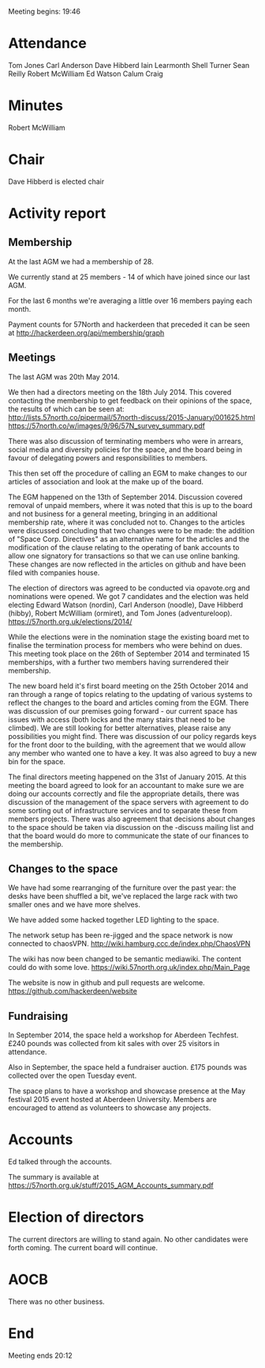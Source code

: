 Meeting begins: 19:46
    
# Attendance
Tom Jones
Carl Anderson
Dave Hibberd
Iain Learmonth 
Shell Turner
Sean Reilly
Robert McWilliam
Ed Watson
Calum Craig

# Minutes
Robert McWilliam

# Chair
Dave Hibberd is elected chair

# Activity report

## Membership

At the last AGM we had a membership of 28. 

We currently stand at 25 members - 14 of which have joined since our
last AGM. 

For the last 6 months we're averaging a little over 16 members paying
each month.

Payment counts for 57North and hackerdeen that preceded it can be seen
at http://hackerdeen.org/api/membership/graph

## Meetings

The last AGM was 20th May 2014. 

We then had a directors meeting on the 18th July 2014. This covered
contacting the membership to get feedback on their opinions of the
space, the results of which can be seen at:
http://lists.57north.co/pipermail/57north-discuss/2015-January/001625.html
https://57north.co/w/images/9/96/57N_survey_summary.pdf 

There was also discussion of terminating members who were in arrears,
social media and diversity policies for the space, and the board being
in favour of delegating powers and responsibilities to members. 

This then set off the procedure of calling an EGM to make changes to
our articles of association and look at the make up of the board.

The EGM happened on the 13th of September 2014. Discussion covered
removal of unpaid members, where it was noted that this is up to the
board and not business for a general meeting, bringing in an
additional membership rate, where it was concluded not to. Changes to
the articles were discussed concluding that two changes were to be
made: the addition of "Space Corp. Directives" as an alternative name
for the articles and the modification of the clause relating to the
operating of bank accounts to allow one signatory for transactions so
that we can use online banking. These changes are now reflected in the
articles on github and have been filed with companies house. 

The election of directors was agreed to be conducted via opavote.org
and nominations were opened. We got 7 candidates and the election was
held electing Edward Watson (nordin), Carl Anderson (noodle), Dave
Hibberd (hibby), Robert McWilliam (ormiret), and Tom Jones
(adventureloop). 
https://57north.org.uk/elections/2014/

While the elections were in the nomination stage the existing board
met to finalise the termination process for members who were behind on
dues. This meeting took place on the 26th of September 2014 and
terminated 15 memberships, with a further two members having
surrendered their membership. 

The new board held it's first board meeting on the 25th October 2014
and ran through a range of topics relating to the updating of various
systems to reflect the changes to the board and articles coming from
the EGM. There was discussion of our premises going forward - our
current space has issues with access (both locks and the many stairs
that need to be climbed). We are still looking for better
alternatives, please raise any possibilities you might find. There was
discussion of our policy regards keys for the front door to the
building, with the agreement that we would allow any member who wanted
one to have a key. It was also agreed to buy a new bin for the space. 

The final directors meeting happened on the 31st of January 2015. At
this meeting the board agreed to look for an accountant to make sure
we are doing our accounts correctly and file the appropriate details,
there was discussion of the management of the space servers with
agreement to do some sorting out of infrastructure services and to
separate these from members projects. There was also agreement that
decisions about changes to the space should be taken via discussion on
the -discuss mailing list and that the board would do more to
communicate the state of our finances to the membership.   

## Changes to the space

We have had some rearranging of the furniture over the past year: the
desks have been shuffled a bit, we've replaced the large rack with two
smaller ones and we have more shelves.

We have added some hacked together LED lighting to the space.

The network setup has been re-jigged and the space network is now
connected to chaosVPN.
  http://wiki.hamburg.ccc.de/index.php/ChaosVPN

The wiki has now been changed to be semantic mediawiki. The content
could do with some love.
https://wiki.57north.org.uk/index.php/Main_Page

The website is now in github and pull requests are welcome.
https://github.com/hackerdeen/website

## Fundraising

In September 2014, the space held a workshop for Aberdeen Techfest.
£240 pounds was collected from kit sales with over 25 visitors in
attendance.

Also in September, the space held a fundraiser auction. £175 pounds
was collected over the open Tuesday event.

The space plans to have a workshop and showcase presence at the May
festival 2015 event hosted at Aberdeen University. Members are
encouraged to attend as volunteers to showcase any projects.

# Accounts

Ed talked through the accounts. 

The summary is available at
https://57north.org.uk/stuff/2015_AGM_Accounts_summary.pdf

# Election of directors

The current directors are willing to stand again. No other
candidates were forth coming. The current board will continue.

# AOCB

There was no other business.

# End

Meeting ends 20:12